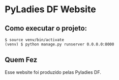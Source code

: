 # PyLadies DF Website

## Como executar o projeto:

``` console
$ source venv/bin/activate
(venv) $ python manage.py runserver 0.0.0.0:8000
```

## Quem Fez
Esse website foi produzido pelas Pyladies DF.
